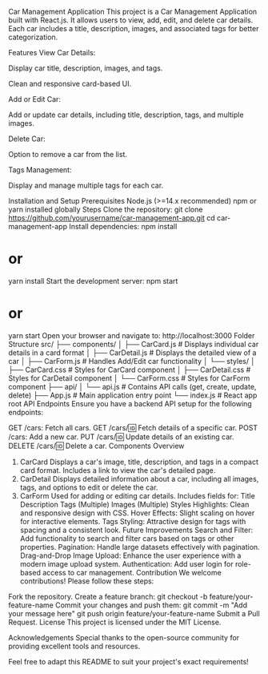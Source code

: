 Car Management Application
This project is a Car Management Application built with React.js. It allows users to view, add, edit, and delete car details. Each car includes a title, description, images, and associated tags for better categorization.

Features
View Car Details:

Display car title, description, images, and tags.

Clean and responsive card-based UI.

Add or Edit Car:

Add or update car details, including title, description, tags, and multiple images.

Delete Car:

Option to remove a car from the list.

Tags Management:

Display and manage multiple tags for each car.

Installation and Setup
Prerequisites
Node.js (>=14.x recommended) npm or yarn installed globally
Steps
Clone the repository:
   git clone https://github.com/yourusername/car-management-app.git
   cd car-management-app
Install dependencies:
   npm install
   # or
   yarn install
Start the development server:
   npm start
   # or
   yarn start
Open your browser and navigate to:
   http://localhost:3000
Folder Structure
src/
├── components/
│   ├── CarCard.js        # Displays individual car details in a card format
│   ├── CarDetail.js      # Displays the detailed view of a car
│   ├── CarForm.js        # Handles Add/Edit car functionality
│   └── styles/
│       ├── CarCard.css   # Styles for CarCard component
│       ├── CarDetail.css # Styles for CarDetail component
│       └── CarForm.css   # Styles for CarForm component
├── api/
│   └── api.js            # Contains API calls (get, create, update, delete)
├── App.js                # Main application entry point
└── index.js              # React app root
API Endpoints
Ensure you have a backend API setup for the following endpoints:

GET /cars: Fetch all cars. GET /cars/:id: Fetch details of a specific car. POST /cars: Add a new car. PUT /cars/:id: Update details of an existing car. DELETE /cars/:id: Delete a car.
Components Overview
1. CarCard
Displays a car's image, title, description, and tags in a compact card format. Includes a link to view the car's detailed page.
2. CarDetail
Displays detailed information about a car, including all images, tags, and options to edit or delete the car.
3. CarForm
Used for adding or editing car details. Includes fields for: Title Description Tags (Multiple) Images (Multiple)
Styles
Highlights:
Clean and responsive design with CSS. Hover Effects: Slight scaling on hover for interactive elements. Tags Styling: Attractive design for tags with spacing and a consistent look.
Future Improvements
Search and Filter: Add functionality to search and filter cars based on tags or other properties. Pagination: Handle large datasets effectively with pagination. Drag-and-Drop Image Upload: Enhance the user experience with a modern image upload system. Authentication: Add user login for role-based access to car management.
Contribution
We welcome contributions! Please follow these steps:

Fork the repository. Create a feature branch:
   git checkout -b feature/your-feature-name
Commit your changes and push them:
   git commit -m "Add your message here"
   git push origin feature/your-feature-name
Submit a Pull Request.
License
This project is licensed under the MIT License.

Acknowledgements
Special thanks to the open-source community for providing excellent tools and resources.

Feel free to adapt this README to suit your project's exact requirements!
